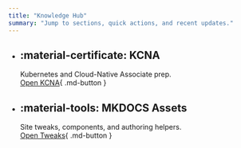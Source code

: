 ```yaml
---
title: "Knowledge Hub"
summary: "Jump to sections, quick actions, and recent updates."
---
```


<div class="grid cards" markdown>

-   :material-certificate: **KCNA**
    ---
    Kubernetes and Cloud-Native Associate prep.
    <br>
    [Open KCNA](Kubestronaut/KCNA.md){ .md-button }

-   :material-tools: **MKDOCS Assets**
    ---
    Site tweaks, components, and authoring helpers.
    <br>
    [Open Tweaks](MKDOCS%20Assets/tweaks.md){ .md-button }
</div>

